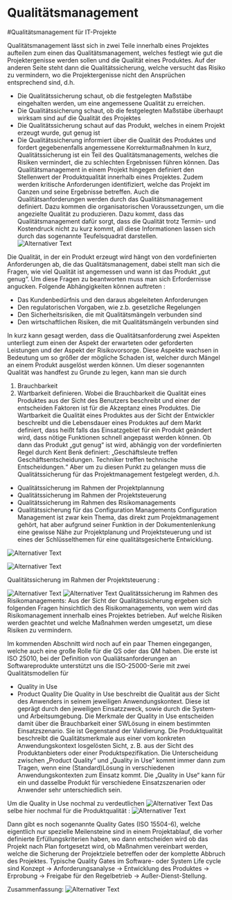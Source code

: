 ﻿# Qualitätsmanagement
 #Qualitätsmanagement für IT-Projekte

Qualitätsmanagement lässt sich in zwei Teile innerhalb eines Projektes aufteilen zum einen 
das Qualitätsmanagement, welches festlegt wie gut die Projektergenisse werden sollen und die Qualität eines Produktes. Auf der anderen Seite steht dann die Qualitätssicherung, welche versucht das Risiko zu vermindern, wo die Projektergenisse nicht den Ansprüchen entsprechend sind, d.h. 
-	Die Qualitätssicherung schaut, ob die festgelegten Maßstäbe eingehalten werden, um eine angemessene Qualität zu erreichen.
-	Die Qualitätssicherung schaut, ob die festgelegten Maßstäbe überhaupt wirksam sind auf die Qualität des Projektes
-	Die Qualitätssicherung schaut auf das Produkt, welches in einem Projekt erzeugt wurde, gut genug ist
-	Die Qualitätssicherung informiert über die Qualität des Produktes und fordert gegebenenfalls angemessene Korrekturmaßnahmen
In kurz, Qualitätssicherung ist ein Teil des Qualitätsmanagements, welches die Risiken vermindert, die zu schlechten Ergebnissen führen können. 
Das Qualitätsmanagement in einem Projekt hingegen definiert den Stellenwert der Produktqualität innerhalb eines Projektes. Zudem werden kritische Anforderungen identifiziert, welche das Projekt im Ganzen und seine Ergebnisse betreffen. Auch die Qualitätsanforderungen werden durch das Qualitätsmanagement definiert. Dazu kommen die organisatorischen Voraussetzungen, um die angezielte Qualität zu produzieren. Dazu kommt, dass das Qualitätsmanagement dafür sorgt, dass die Qualität trotz Termin- und Kostendruck nicht zu kurz kommt, all diese Informationen lassen sich durch das sogenannte Teufelsquadrat darstellen.   
 ![Alternativer Text](_images/qualitat/bild_1.jpg) 

Die Qualität, in der ein Produkt erzeugt wird hängt von den vordefinierten Anforderungen ab, die das Qualitätsmanagement, dabei stellt man sich die Fragen, wie viel Qualität ist angemessen und wann ist das Produkt „gut genug“. Um diese Fragen zu beantworten muss man sich Erfordernisse angucken.  Folgende Abhängigkeiten können auftreten :
-	Das Kundenbedürfnis und den daraus abgeleiteten Anforderungen
-	Den regulatorischen Vorgaben, wie z.b. gesetzliche Regelungen
-	Den Sicherheitsrisiken, die mit Qualitätsmängeln verbunden sind
-	Den wirtschaftlichen Risiken, die mit Qualitätsmängeln verbunden sind

In kurz kann gesagt werden, dass die Qualitätsanforderung zwei Aspekten unterliegt zum einen der Aspekt der erwarteten oder geforderten Leistungen und der Aspekt der Risikovorsorge.  Diese Aspekte wachsen in Bedeutung um so größer der mögliche Schaden ist, welcher durch Mängel an einem Produkt ausgelöst werden können. Um dieser sogenannten Qualität was handfest zu Grunde zu legen, kann man sie durch
1.	Brauchbarkeit
2.	Wartbarkeit
definieren. Wobei die Brauchbarkeit die Qualität eines Produktes aus der Sicht des Benutzers beschreibt und einer der entscheiden Faktoren ist für die Akzeptanz eines Produktes. Die Wartbarkeit die Qualität eines Produktes aus der Sicht der Entwickler beschreibt und die Lebensdauer eines Produktes auf dem Markt definiert, dass heißt falls das Einsatzgebiet für ein Produkt geändert wird, dass nötige Funktionen schnell angepasst werden können. 
Ob dann das Produkt „gut genug“ ist wird, abhängig von der vordefinierten Regel durch Kent Benk definiert: „Geschäftsleute treffen Geschäftsentscheidungen.  Techniker treffen technische Entscheidungen.“
Aber um zu diesen Punkt zu gelangen muss die Qualitätssicherung für das Projektmanagement festgelegt werden, d.h. 
-	Qualitätssicherung im Rahmen der Projektplannung
-	Qualitätssicherung im Rahmen der Projektsteuerung
-	Qualitätssicherung im Rahmen des Risikomanagements
-	Qualitätssicherung für das Configuration Managements
Configuration Management ist zwar kein Thema, das direkt zum Projektmanagement gehört, hat aber aufgrund seiner Funktion in der Dokumentenlenkung eine gewisse Nähe zur Projektplanung und Projektsteuerung und ist eines der Schlüsselthemen für eine qualitätsgesicherte Entwicklung. 

![Alternativer Text](_images/qualitat/bild_2.jpg)
 
![Alternativer Text](_images/qualitat/bild_3.jpg)

Qualitätssicherung im Rahmen der Projektsteuerung :
  
![Alternativer Text](_images/qualitat/bild_4.jpg)
![Alternativer Text](_images/qualitat/bild_5.jpg)
Qualitätssicherung im Rahmen des Risikomanagements: 
Aus der Sicht der Qualitätssicherung ergeben sich folgenden Fragen hinsichtlich des Risikomanagements, von wem wird das Risikomanagement innerhalb eines Projektes betrieben. Auf welche Risiken werden geachtet und welche Maßnahmen werden umgesetzt, um diese Risiken zu vermindern. 

Im kommenden Abschnitt wird noch auf ein paar Themen eingegangen, welche auch eine große Rolle für die QS oder das QM haben. 
Die erste ist ISO 25010, bei der Definition von Qualiätsanforderungen an Softwareprodukte unterstützt uns die ISO-25000-Serie mit zwei Qualitätsmodellen für
-	Quality in Use
-	Product Quality
Die Quality in Use beschreibt die Qualität aus der Sicht des Anwenders in seinem jeweiligen Anwendungskontext. Diese ist geprägt durch den jeweiligen Einsatzzweck, sowie durch die System­ und Arbeitsumgebung. Die Merkmale der Quality in Use entscheiden damit über die Brauchbarkeit einer SW­Lösung in einem bestimmten Einsatzszenario. Sie ist Gegenstand der Validierung.
 Die Produktqualität beschreibt die Qualitätsmerkmale aus einer vom konkreten Anwendungskontext losgelösten Sicht, z. B. aus der Sicht des Produktanbieters oder einer Produktspezifikation. Die Unterscheidung zwischen „Product Quality“ und „Quality in Use“ kommt immer dann zum Tragen, wenn eine (Standard­)Lösung in verschiedenen Anwendungskontexten zum Einsatz kommt. Die „Quality in Use“ kann für ein und dasselbe Produkt für verschiedene Einsatzszenarien oder Anwender sehr unterschiedlich sein.

Um die Quality in Use nochmal zu verdeutlichen 
![Alternativer Text](_images/qualitat/bild_6.jpg)
Das selbe hier nochmal für die Produktqualität :
![Alternativer Text](_images/qualitat/bild_7.jpg)

Dann gibt es noch sogenannte Quality Gates (ISO 15504-6), welche eigentlich nur spezielle Meilensteine sind in einem Projektablauf, die vorher definierte Erfüllungskriterien haben, wo dann entscheiden wird ob das Projekt nach Plan fortgesetzt wird, ob Maßnahmen vereinbart werden, welche die Sicherung der Projektziele betreffen oder der komplette Abbruch des Projektes. 
Typische Quality Gates im Software- oder System Life cycle sind Konzept -> Anforderungsanalyse -> Entwicklung des Produktes -> Erprobung -> Freigabe für den Regelbetrieb -> Außer-Dienst-Stellung. 

Zusammenfassung: 
![Alternativer Text](_images/qualitat/bild_8.jpg)

